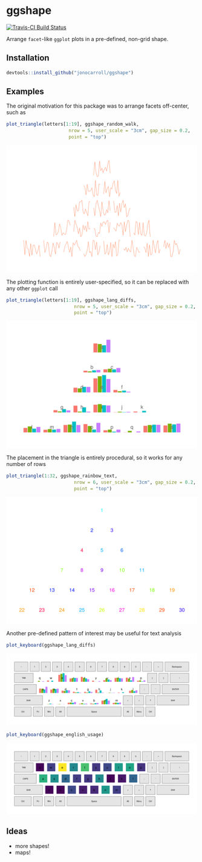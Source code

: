 # ggshape

[![Travis-CI Build Status](https://travis-ci.org/jonocarroll/ggshape.svg?branch=master)](https://travis-ci.org/jonocarroll/ggshape)

Arrange `facet`-like `ggplot` plots in a pre-defined, non-grid shape.

## Installation

``` r
devtools::install_github("jonocarroll/ggshape")
```

## Examples

The original motivation for this package was to arrange facets off-center, such as

``` r
plot_triangle(letters[1:19], ggshape_random_walk,
                       nrow = 5, user_scale = "3cm", gap_size = 0.2,
                       point = "top")
```
![](man/figures/random_triangle_up.png)

The plotting function is entirely user-specified, so it can be replaced with any other `ggplot` call

``` r
plot_triangle(letters[1:19], ggshape_lang_diffs,
                         nrow = 5, user_scale = "3cm", gap_size = 0.2,
                         point = "top")
```
![](man/figures/languages_triangle_up.png)

The placement in the triangle is entirely procedural, so it works for any number of rows

``` r
plot_triangle(1:32, ggshape_rainbow_text,
                         nrow = 6, user_scale = "3cm", gap_size = 0.2,
                         point = "top")
```
![](man/figures/rainbow_nums_triangle_up_32.png)

Another pre-defined pattern of interest may be useful for text analysis

``` r
plot_keyboard(ggshape_lang_diffs)
```
![](man/figures/languages.png)

``` r
plot_keyboard(ggshape_english_usage)
```
![](man/figures/english.png)

## Ideas

- more shapes!
- maps!
